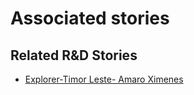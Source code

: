 # Associated stories

<!-- !!DO NOT REMOVE!! start autogenerated hyperlinks -->
## Related R&D Stories
- [Explorer\-Timor Leste\- Amaro Ximenes](/RnD-Archive/stories/?doc=Explorers_TLS)
<!-- !!DO NOT REMOVE!! end autogenerated hyperlinks -->